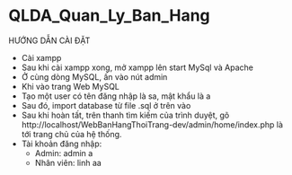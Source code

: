 # QLDA_Quan_Ly_Ban_Hang
HƯỚNG DẪN CÀI ĐẶT 
- Cài xampp
- Sau khi cài xampp xong, mở xampp lên start MySql và Apache
- Ở cùng dòng MySQL, ấn vào nút admin
- Khi vào trang Web MySQL
- Tạo một user có tên đăng nhập là sa, mật khẩu là a
- Sau đó, import database từ file .sql ở trên vào
- Sau khi hoàn tất, trên thanh tìm kiếm của trình duyệt, gõ http://localhost/WebBanHangThoiTrang-dev/admin/home/index.php là tới trang chủ của hệ thống.
- Tài khoản đăng nhập:
  + Admin: admin a
  + Nhân viên: linh aa
